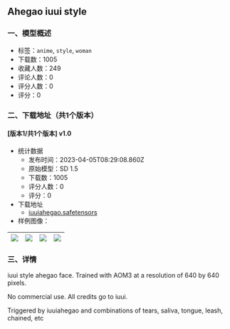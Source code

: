 ## Ahegao iuui style
### 一、模型概述

- 标签：`anime`, `style`, `woman`
- 下载数：1005
- 收藏人数：249
- 评论人数：0
- 评分人数：0
- 评分：0

### 二、下载地址（共1个版本）

#### [版本1/共1个版本] v1.0

- 统计数据
  - 发布时间：2023-04-05T08:29:08.860Z
  - 原始模型：SD 1.5
  - 下载数：1005
  - 评分人数：0
  - 评分：0
- 下载地址
  - [iuuiahegao.safetensors](https://civitai.com/api/download/models/36864)
- 样例图像：

| <img src="https://image.civitai.com/xG1nkqKTMzGDvpLrqFT7WA/961c4a0d-1714-4676-7263-0903617fe100/width=450/429604.jpeg" /> | <img src="https://image.civitai.com/xG1nkqKTMzGDvpLrqFT7WA/42fff816-8284-49fb-d29d-7d29f560d700/width=450/429610.jpeg" /> | <img src="https://image.civitai.com/xG1nkqKTMzGDvpLrqFT7WA/e6e42458-349b-4390-7cfc-ab6695dd9000/width=450/429605.jpeg" /> | <img src="https://image.civitai.com/xG1nkqKTMzGDvpLrqFT7WA/fb1d0e36-53f9-4c92-106d-581d8abc9e00/width=450/429609.jpeg" /> |
| ---- | ---- | ---- | ---- |


### 三、详情
<p>iuui style ahegao face. Trained with AOM3 at a resolution of 640 by 640 pixels.</p><p>No commercial use. All credits go to iuui.</p><p>Triggered by iuuiahegao and combinations of tears, saliva, tongue, leash, chained, etc</p>